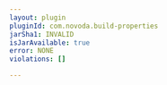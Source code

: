 ```yaml
---
layout: plugin
pluginId: com.novoda.build-properties
jarSha1: INVALID
isJarAvailable: true
error: NONE
violations: []

---
```

